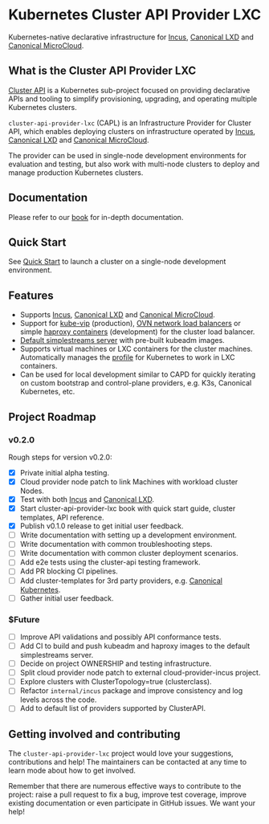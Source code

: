 # Kubernetes Cluster API Provider LXC

Kubernetes-native declarative infrastructure for [Incus](https://linuxcontainers.org/incus/introduction/), [Canonical LXD](https://canonical.com/lxd) and [Canonical MicroCloud](https://canonical.com/microcloud).

## What is the Cluster API Provider LXC

[Cluster API](https://cluster-api.sigs.k8s.io) is a Kubernetes sub-project focused on providing declarative APIs and tooling to simplify provisioning, upgrading, and operating multiple Kubernetes clusters.

`cluster-api-provider-lxc` (CAPL) is an Infrastructure Provider for Cluster API, which enables deploying clusters on infrastructure operated by [Incus](https://linuxcontainers.org/incus/introduction/), [Canonical LXD](https://canonical.com/lxd) and [Canonical MicroCloud](https://canonical.com/microcloud).

The provider can be used in single-node development environments for evaluation and testing, but also work with multi-node clusters to deploy and manage production Kubernetes clusters.

## Documentation

Please refer to our [book](https://neoaggelos.github.io/cluster-api-provider-lxc) for in-depth documentation.

## Quick Start

See [Quick Start](./tutorial/quick-start.md) to launch a cluster on a single-node development environment.

## Features

- Supports [Incus](https://linuxcontainers.org/incus/introduction/), [Canonical LXD](https://canonical.com/lxd) and [Canonical MicroCloud](https://canonical.com/microcloud).
- Support for [kube-vip](./reference/templates/kube-vip.md) (production), [OVN network load balancers](./reference/templates/ovn.md) or simple [haproxy containers](./reference/templates/development.md) (development) for the cluster load balancer.
- [Default simplestreams server](./reference/default-simplestreams-server.md) with pre-built kubeadm images.
- Supports virtual machines or LXC containers for the cluster machines. Automatically manages the [profile](./reference/profile/kubeadm.md) for Kubernetes to work in LXC containers.
- Can be used for local development similar to CAPD for quickly iterating on custom bootstrap and control-plane providers, e.g. K3s, Canonical Kubernetes, etc.

## Project Roadmap

### v0.2.0

Rough steps for version v0.2.0:

- [x] Private initial alpha testing.
- [x] Cloud provider node patch to link Machines with workload cluster Nodes.
- [x] Test with both [Incus](https://linuxcontainers.org/incus/introduction/) and [Canonical LXD](https://canonical.com/lxd).
- [x] Start cluster-api-provider-lxc book with quick start guide, cluster templates, API reference.
- [x] Publish v0.1.0 release to get initial user feedback.
- [ ] Write documentation with setting up a development environment.
- [ ] Write documentation with common troubleshooting steps.
- [ ] Write documentation with common cluster deployment scenarios.
- [ ] Add e2e tests using the cluster-api testing framework.
- [ ] Add PR blocking CI pipelines.
- [ ] Add cluster-templates for 3rd party providers, e.g. [Canonical Kubernetes](https://github.com/canonical/cluster-api-k8s).
- [ ] Gather initial user feedback.

### $Future

- [ ] Improve API validations and possibly API conformance tests.
- [ ] Add CI to build and push kubeadm and haproxy images to the default simplestreams server.
- [ ] Decide on project OWNERSHIP and testing infrastructure.
- [ ] Split cloud provider node patch to external cloud-provider-incus project.
- [ ] Explore clusters with ClusterTopology=true (clusterclass).
- [ ] Refactor `internal/incus` package and improve consistency and log levels across the code.
- [ ] Add to default list of providers supported by ClusterAPI.

## Getting involved and contributing

The `cluster-api-provider-lxc` project would love your suggestions, contributions and help! The maintainers can be contacted at any time to learn mode about how to get involved.

Remember that there are numerous effective ways to contribute to the project: raise a pull request to fix a bug, improve test coverage, improve existing documentation or even participate in GitHub issues. We want your help!
